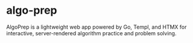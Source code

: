 # algo-prep
AlgoPrep is a lightweight web app powered by Go, Templ, and HTMX for interactive, server-rendered algorithm practice and problem solving.
